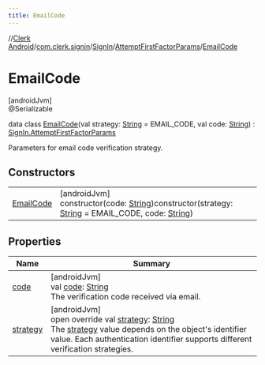 ```yaml
---
title: EmailCode
---
```

//[Clerk Android](../../../../../index.html)/[com.clerk.signin](../../../index.html)/[SignIn](../../index.html)/[AttemptFirstFactorParams](../index.html)/[EmailCode](index.html)



# EmailCode



[androidJvm]\
@Serializable



data class [EmailCode](index.html)(val strategy: [String](https://kotlinlang.org/api/latest/jvm/stdlib/kotlin-stdlib/kotlin/-string/index.html) = EMAIL_CODE, val code: [String](https://kotlinlang.org/api/latest/jvm/stdlib/kotlin-stdlib/kotlin/-string/index.html)) : [SignIn.AttemptFirstFactorParams](../index.html)

Parameters for email code verification strategy.



## Constructors


| | |
|---|---|
| [EmailCode](-email-code.html) | [androidJvm]<br>constructor(code: [String](https://kotlinlang.org/api/latest/jvm/stdlib/kotlin-stdlib/kotlin/-string/index.html))constructor(strategy: [String](https://kotlinlang.org/api/latest/jvm/stdlib/kotlin-stdlib/kotlin/-string/index.html) = EMAIL_CODE, code: [String](https://kotlinlang.org/api/latest/jvm/stdlib/kotlin-stdlib/kotlin/-string/index.html)) |


## Properties


| Name | Summary |
|---|---|
| [code](code.html) | [androidJvm]<br>val [code](code.html): [String](https://kotlinlang.org/api/latest/jvm/stdlib/kotlin-stdlib/kotlin/-string/index.html)<br>The verification code received via email. |
| [strategy](strategy.html) | [androidJvm]<br>open override val [strategy](strategy.html): [String](https://kotlinlang.org/api/latest/jvm/stdlib/kotlin-stdlib/kotlin/-string/index.html)<br>The [strategy](strategy.html) value depends on the object's identifier value. Each authentication identifier supports different verification strategies. |

